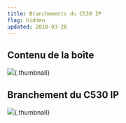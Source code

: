 ```yaml
---
title: Branchements du C530 IP
flag: hidden
updated: 2018-03-26
---
```


## Contenu de la boîte

![](contenu.png){.thumbnail}

## Branchement du C530 IP

![](branchements.png){.thumbnail}

